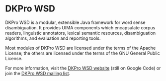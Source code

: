 # DKPro WSD #

DKPro WSD is a modular, extensible Java framework for word sense
disambiguation.  It provides UIMA components which encapsulate corpus
readers, linguistic annotators, lexical semantic resources,
disambiguation algorithms, and evaluation and reporting tools.

Most modules of DKPro WSD are licensed under the terms of the Apache
License; the others are licensed under the terms of the GNU General
Public License.

For more information, visit the
[DKPro WSD website](https://code.google.com/p/dkpro-wsd/) (still on
Google Code) or join the
[DKPro WSD mailing list](https://groups.google.com/forum/#!forum/dkpro-wsd-users).
